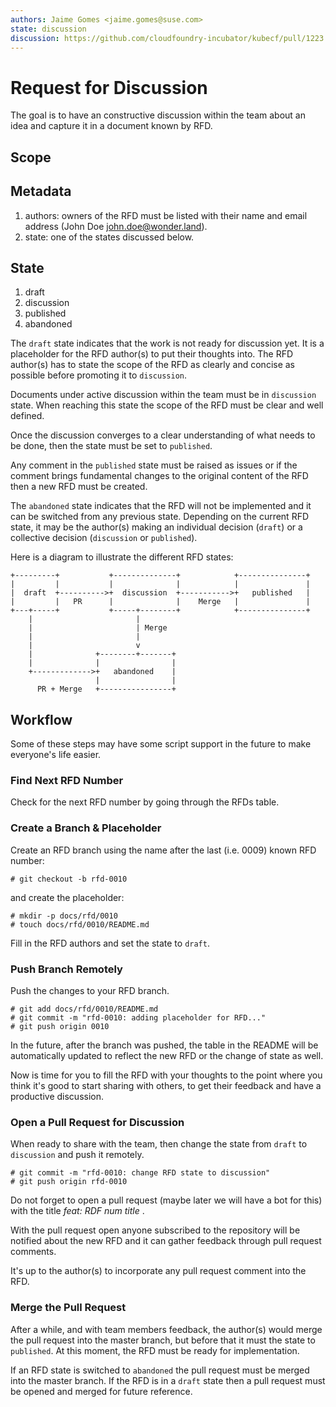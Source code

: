 ```yaml
---
authors: Jaime Gomes <jaime.gomes@suse.com>
state: discussion
discussion: https://github.com/cloudfoundry-incubator/kubecf/pull/1223
---
```


# Request for Discussion

The goal is to have an constructive discussion within the team about an idea and capture it in a
document known by RFD.

## Scope

## Metadata

1. authors: owners of the RFD must be listed with their name and email address
(John Doe <john.doe@wonder.land>).
2. state: one of the states discussed below.

## State

1. draft
2. discussion
3. published
4. abandoned

The ```draft``` state indicates that the work is not ready for discussion yet. It is a placeholder
for the RFD author(s) to put their thoughts into.
The RFD author(s) has to state the scope of the RFD as clearly and concise as possible before
promoting it to ```discussion```.

Documents under active discussion within the team must be in ```discussion``` state. When reaching
this state the scope of the RFD must be clear and well defined.

Once the discussion converges to a clear understanding of what needs to be done, then the state must
be set to ```published```.

Any comment in the ```published``` state must be raised as issues or if the comment brings
fundamental changes to the original content of the RFD then a new RFD must be created.

The ```abandoned``` state indicates that the RFD will not be implemented and it can be switched from
any previous state. Depending on the current RFD state, it may be the author(s) making an individual
decision (```draft```) or a collective decision (```discussion``` or ```published```).

Here is a diagram to illustrate the different RFD states:

```
+---------+           +--------------+            +---------------+
|         |           |              |            |               |
|  draft  +---------->+  discussion  +----------->+   published   |
|         |   PR      |              |    Merge   |               |
+---+-----+           +-----+--------+            +---------------+
    |                       |
    |                       | Merge
    |                       |
    |                       v
    |              +--------+-------+
    |              |                |
    +------------->+   abandoned    |
                   |                |
      PR + Merge   +----------------+
```

## Workflow

Some of these steps may have some script support in the future to make everyone's life easier.

### Find Next RFD Number

Check for the next RFD number by going through the RFDs table.

### Create a Branch & Placeholder

Create an RFD branch using the name after the last (i.e. 0009) known RFD number:

``` shell
# git checkout -b rfd-0010
```

and create the placeholder:

``` shell
# mkdir -p docs/rfd/0010
# touch docs/rfd/0010/README.md
```

Fill in the RFD authors and set the state to ```draft```.

### Push Branch Remotely

Push the changes to your RFD branch.

``` shell
# git add docs/rfd/0010/README.md
# git commit -m "rfd-0010: adding placeholder for RFD..."
# git push origin 0010
```

In the future, after the branch was pushed, the table in the README will be automatically updated to
reflect the new RFD or the change of state as well.

Now is time for you to fill the RFD with your thoughts to the point where you think it's good to
start sharing with others, to get their feedback and have a productive discussion.

### Open a Pull Request for Discussion

When ready to share with the team, then change the state from ```draft``` to ```discussion```
and push it remotely.

```shell
# git commit -m "rfd-0010: change RFD state to discussion"
# git push origin rfd-0010
```

Do not forget to open a pull request (maybe later we will have a bot for this) with the title
_feat: RDF num title_ .

With the pull request open anyone subscribed to the repository will be notified about the new RFD
and it can gather feedback through pull request comments.

It's up to the author(s) to incorporate any pull request comment into the RFD.

### Merge the Pull Request

After a while, and with team members feedback, the author(s) would merge the pull request into the
master branch, but before that it must the state to ```published```. At this moment, the RFD must be
ready for implementation.

If an RFD state is switched to ```abandoned``` the pull request must be merged into the master
branch. If the RFD is in a ```draft``` state then a pull request must be opened and merged for future reference.
